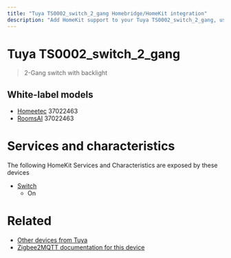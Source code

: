 ```yaml
---
title: "Tuya TS0002_switch_2_gang Homebridge/HomeKit integration"
description: "Add HomeKit support to your Tuya TS0002_switch_2_gang, using Homebridge, Zigbee2MQTT and homebridge-z2m."
---
```

<!---
This file has been GENERATED using src/docgen/docgen.ts
DO NOT EDIT THIS FILE MANUALLY!
-->
# Tuya TS0002_switch_2_gang
> 2-Gang switch with backlight


## White-label models
* [Homeetec](../index.md#homeetec) 37022463
* [RoomsAI](../index.md#roomsai) 37022463

# Services and characteristics
The following HomeKit Services and Characteristics are exposed by
these devices

* [Switch](../../switch.md)
  * On


# Related
* [Other devices from Tuya](../index.md#tuya)
* [Zigbee2MQTT documentation for this device](https://www.zigbee2mqtt.io/devices/TS0002_switch_2_gang.html)